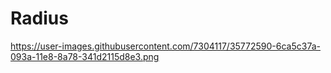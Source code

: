 # Radius

https://user-images.githubusercontent.com/7304117/35772590-6ca5c37a-093a-11e8-8a78-341d2115d8e3.png
